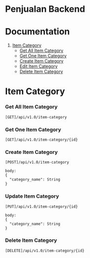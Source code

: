 # Penjualan Backend

# Documentation

1. [ Item Category ](#item-category)
   - [Get All Item Category](#get-all-Item-category)
   - [Get One Item Category](#get-one-Item-category)
   - [Create Item Category](#create-Item-category)
   - [Edit Item Category](#edit-Item-category)
   - [Delete Item Category](#delete-item-category)

<a name="item-category"></a>

# Item Category

<a name="get-all-Item-category"></a>

### Get All Item Category

`[GET]/api/v1.0/item-category`

<a name="get-one-Item-category"></a>

### Get One Item Category

`[GET]/api/v1.0/item-category/{id}`

<a name="create-Item-category"></a>

### Create Item Category

`[POST]/api/v1.0/item-category`

```
body:
{
  "category_name": String
}
```

<a name="update-Item-category"></a>

### Update Item Category

`[PUT]/api/v1.0/item-category/{id}`

```
body:
{
  "category_name": String
}
```

### Delete Item Category

`[DELETE]/api/v1.0/item-category/{id}`
